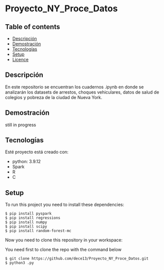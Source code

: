 # Proyecto_NY_Proce_Datos

## Table of contents
* [Descripción](#descripción)
* [Demostración](#demostración)
* [Tecnologías](#tecnologías)
* [Setup](#setup)
* [Licence](#licence)

## Descripción

En este repositorio se encuentran los cuadernos .ipynb en donde se analizarán los datasets de arrestos, choques vehiculares, datos de salud de colegios y pobreza de la ciudad de Nueva York.

## Demostración

still in progress

## Tecnologías
Esté proyecto está creado con:
* python: 3.9.12
* Spark
* R
* C

## Setup
To run this project you need to install these dependencies:
```
$ pip install pyspark
$ pip install regressions
$ pip install numpy
$ pip install scipy
$ pip install random-forest-mc
```

Now you need to clone this repository in your workspace:

You need first to clone the repo with the command below

```
$ git clone https://github.com/dece13/Proyecto_NY_Proce_Datos.git
$ python3 .py

